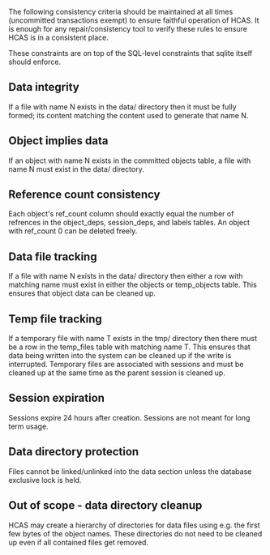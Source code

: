 The following consistency criteria should be maintained at all times
(uncommitted transactions exempt) to ensure faithful operation of HCAS.
It is enough for any repair/consistency tool to verify these rules to
ensure HCAS is in a consistent place.

These constraints are on top of the SQL-level constraints that sqlite itself
should enforce.

## Data integrity

If a file with name N exists in the data/ directory then it must be fully
formed; its content matching the content used to generate that name N.

## Object implies data

If an object with name N exists in the committed objects table, a file with name
N must exist in the data/ directory.

## Reference count consistency

Each object's ref_count column should exactly equal the number of refrences in
the object_deps, session_deps, and labels tables. An object with ref_count 0 can
be deleted freely.

## Data file tracking

If a file with name N exists in the data/ directory then either a row with
matching name must exist in either the objects or temp_objects table. This
ensures that object data can be cleaned up.

## Temp file tracking

If a temporary file with name T exists in the tmp/ directory then there must be
a row in the temp_files table with matching name T. This ensures that data
being written into the system can be cleaned up if the write is interrupted.
Temporary files are associated with sessions and must be cleaned up at the same
time as the parent session is cleaned up.

## Session expiration

Sessions expire 24 hours after creation. Sessions are not meant for long term
usage.

## Data directory protection

Files cannot be linked/unlinked into the data section unless the database
exclusive lock is held.

## Out of scope - data directory cleanup

HCAS may create a hierarchy of directories for data files using e.g. the first
few bytes of the object names. These directories do not need to be cleaned up
even if all contained files get removed.
